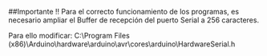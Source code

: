 ##Importante !!
Para el correcto funcionamiento de los programas, es necesario ampliar el Buffer de recepción del puerto Serial a 256 caracteres.

Para ello modificar:
C:\Program Files (x86)\Arduino\hardware\arduino\avr\cores\arduino\HardwareSerial.h
